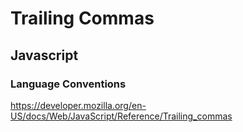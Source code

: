# Trailing Commas
## Javascript
### Language Conventions

https://developer.mozilla.org/en-US/docs/Web/JavaScript/Reference/Trailing_commas